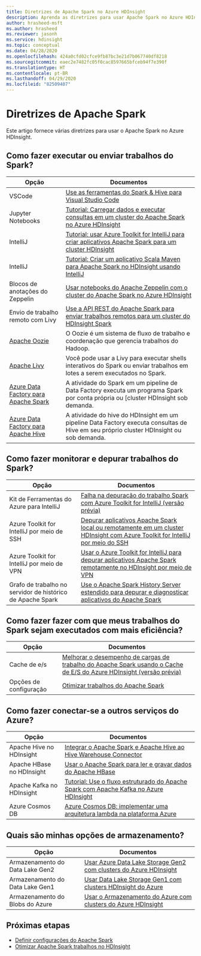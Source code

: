 ```yaml
---
title: Diretrizes de Apache Spark no Azure HDInsight
description: Aprenda as diretrizes para usar Apache Spark no Azure HDInsight.
author: hrasheed-msft
ms.author: hrasheed
ms.reviewer: jasonh
ms.service: hdinsight
ms.topic: conceptual
ms.date: 04/28/2020
ms.openlocfilehash: 424a0cfd02cfce9fb87bc3e21d7b067740df8218
ms.sourcegitcommit: eaec2e7482fc05f0cac8597665bfceb94f7e390f
ms.translationtype: HT
ms.contentlocale: pt-BR
ms.lasthandoff: 04/29/2020
ms.locfileid: "82509407"
---
```

# <a name="apache-spark-guidelines"></a>Diretrizes de Apache Spark

Este artigo fornece várias diretrizes para usar o Apache Spark no Azure HDInsight.

## <a name="how-do-i-run-or-submit-spark-jobs"></a>Como fazer executar ou enviar trabalhos do Spark?

| Opção | Documentos |
|---|---|
| VSCode | [Use as ferramentas do Spark & Hive para Visual Studio Code](../hdinsight-for-vscode.md) |
| Jupyter Notebooks | [Tutorial: Carregar dados e executar consultas em um cluster do Apache Spark no Azure HDInsight](./apache-spark-load-data-run-query.md) |
| IntelliJ | [Tutorial: usar Azure Toolkit for IntelliJ para criar aplicativos Apache Spark para um cluster HDInsight](./apache-spark-intellij-tool-plugin.md) |
| IntelliJ | [Tutorial: Criar um aplicativo Scala Maven para Apache Spark no HDInsight usando IntelliJ](./apache-spark-create-standalone-application.md) |
| Blocos de anotações do Zeppelin | [Usar notebooks do Apache Zeppelin com o cluster do Apache Spark no Azure HDInsight](./apache-spark-zeppelin-notebook.md) |
| Envio de trabalho remoto com Livy | [Use a API REST do Apache Spark para enviar trabalhos remotos para um cluster do HDInsight Spark](./apache-spark-livy-rest-interface.md) |
|[Apache Oozie](../hdinsight-use-oozie-linux-mac.md)|O Oozie é um sistema de fluxo de trabalho e coordenação que gerencia trabalhos do Hadoop.|
|[Apache Livy](./apache-spark-livy-rest-interface.md)|Você pode usar a Livy para executar shells interativos do Spark ou enviar trabalhos em lotes a serem executados no Spark.|
|[Azure Data Factory para Apache Spark](/../data-factory/transform-data-using-spark.md)|A atividade do Spark em um pipeline de Data Factory executa um programa Spark por conta própria ou [cluster HDInsight sob demanda.|
|[Azure Data Factory para Apache Hive](/../data-factory/transform-data-using-hadoop-hive.md)|A atividade do hive do HDInsight em um pipeline Data Factory executa consultas de Hive em seu próprio cluster HDInsight ou sob demanda.|

## <a name="how-do-i-monitor-and-debug-spark-jobs"></a>Como fazer monitorar e depurar trabalhos do Spark?

| Opção | Documentos |
|---|---|
| Kit de Ferramentas do Azure para IntelliJ | [Falha na depuração do trabalho Spark com Azure Toolkit for IntelliJ (versão prévia)](apache-spark-intellij-tool-failure-debug.md) |
| Azure Toolkit for IntelliJ por meio de SSH | [Depurar aplicativos Apache Spark local ou remotamente em um cluster HDInsight com Azure Toolkit for IntelliJ por meio do SSH](apache-spark-intellij-tool-debug-remotely-through-ssh.md) |
| Azure Toolkit for IntelliJ por meio de VPN | [Usar o Azure Toolkit for IntelliJ para depurar aplicativos Apache Spark remotamente no HDInsight por meio de VPN](apache-spark-intellij-tool-plugin-debug-jobs-remotely.md) |
| Grafo de trabalho no servidor de histórico de Apache Spark | [Use o Apache Spark History Server estendido para depurar e diagnosticar aplicativos do Apache Spark](./apache-azure-spark-history-server.md) |

## <a name="how-do-i-make-my-spark-jobs-run-more-efficiently"></a>Como fazer fazer com que meus trabalhos do Spark sejam executados com mais eficiência?

| Opção | Documentos |
|---|---|
| Cache de e/s | [Melhorar o desempenho de cargas de trabalho do Apache Spark usando o Cache de E/S do Azure HDInsight (versão prévia)](./apache-spark-improve-performance-iocache.md) |
| Opções de configuração | [Otimizar trabalhos do Apache Spark](./apache-spark-perf.md) |

## <a name="how-do-i-connect-to-other-azure-services"></a>Como fazer conectar-se a outros serviços do Azure?

| Opção | Documentos |
|---|---|
| Apache Hive no HDInsight | [Integrar o Apache Spark e Apache Hive ao Hive Warehouse Connector](../interactive-query/apache-hive-warehouse-connector.md) |
| Apache HBase no HDInsight | [Usar o Apache Spark para ler e gravar dados do Apache HBase](../hdinsight-using-spark-query-hbase.md) |
| Apache Kafka no HDInsight | [Tutorial: Use o fluxo estruturado do Apache Spark com Apache Kafka no Azure HDInsight](../hdinsight-apache-kafka-spark-structured-streaming.md) |
| Azure Cosmos DB | [Azure Cosmos DB: implementar uma arquitetura lambda na plataforma Azure](../../cosmos-db/lambda-architecture.md) |

## <a name="what-are-my-storage-options"></a>Quais são minhas opções de armazenamento?

| Opção | Documentos |
|---|---|
| Armazenamento do Data Lake Gen2 | [Usar Azure Data Lake Storage Gen2 com clusters do Azure HDInsight](../hdinsight-hadoop-use-data-lake-storage-gen2.md) |
| Armazenamento do Data Lake Gen1 | [Usar Data Lake Storage Gen1 com clusters HDInsight do Azure](../hdinsight-hadoop-use-data-lake-store.md) |
| Armazenamento do Blobs do Azure | [Usar o Armazenamento do Azure com clusters do Azure HDInsight](../hdinsight-hadoop-use-blob-storage.md) |

## <a name="next-steps"></a>Próximas etapas

* [Definir configurações do Apache Spark](apache-spark-settings.md)
* [Otimizar Apache Spark trabalhos no HDInsight](apache-spark-perf.md)
